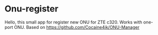 # Onu-register
Hello, this small app for register new ONU for ZTE c320. Works with one-port ONU. Based on https://github.com/Cocaine4ik/ONU-Manager
